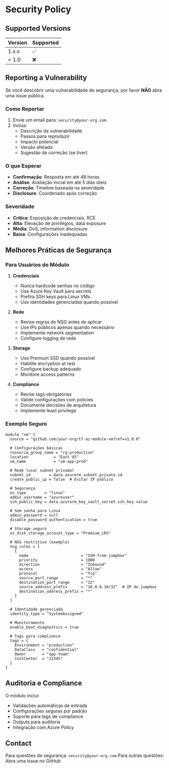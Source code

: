 # Security Policy

## Supported Versions

| Version | Supported          |
| ------- | ------------------ |
| 1.x.x   | :white_check_mark: |
| < 1.0   | :x:                |

## Reporting a Vulnerability

Se você descobrir uma vulnerabilidade de segurança, por favor **NÃO** abra uma issue pública. 

### Como Reportar

1. Envie um email para: `security@your-org.com`
2. Inclua:
   - Descrição da vulnerabilidade
   - Passos para reproduzir
   - Impacto potencial
   - Versão afetada
   - Sugestão de correção (se tiver)

### O que Esperar

- **Confirmação**: Resposta em até 48 horas
- **Análise**: Avaliação inicial em até 5 dias úteis
- **Correção**: Timeline baseada na severidade
- **Disclosure**: Coordenado após correção

### Severidade

- **Crítica**: Exposição de credenciais, RCE
- **Alta**: Elevação de privilégios, data exposure
- **Média**: DoS, information disclosure
- **Baixa**: Configurações inadequadas

## Melhores Práticas de Segurança

### Para Usuários do Módulo

1. **Credenciais**
   - Nunca hardcode senhas no código
   - Use Azure Key Vault para secrets
   - Prefira SSH keys para Linux VMs
   - Use identidades gerenciadas quando possível

2. **Rede**
   - Revise regras do NSG antes de aplicar
   - Use IPs públicos apenas quando necessário
   - Implemente network segmentation
   - Configure logging de rede

3. **Storage**
   - Use Premium SSD quando possível
   - Habilite encryption at rest
   - Configure backup adequado
   - Monitore access patterns

4. **Compliance**
   - Revise tags obrigatórias
   - Valide configurações com policies
   - Documente decisões de arquitetura
   - Implemente least privilege

### Exemplo Seguro

```hcl
module "vm" {
  source = "github.com/your-org/tf-az-module-vm?ref=v1.0.0"

  # Configurações básicas
  resource_group_name = "rg-production"
  location           = "East US"
  vm_name            = "vm-app-prod"

  # Rede (usar subnet privada)
  subnet_id        = data.azurerm_subnet.private.id
  create_public_ip = false  # Evitar IP público

  # Segurança
  os_type        = "linux"
  admin_username = "azureuser"
  ssh_public_key = data.azurerm_key_vault_secret.ssh_key.value
  
  # Sem senha para Linux
  admin_password = null
  disable_password_authentication = true

  # Storage seguro
  os_disk_storage_account_type = "Premium_LRS"
  
  # NSG restritivo (exemplo)
  nsg_rules = [
    {
      name                       = "SSH-from-jumpbox"
      priority                   = 1000
      direction                  = "Inbound"
      access                     = "Allow"
      protocol                   = "Tcp"
      source_port_range          = "*"
      destination_port_range     = "22"
      source_address_prefix      = "10.0.0.10/32"  # IP do jumpbox
      destination_address_prefix = "*"
    }
  ]

  # Identidade gerenciada
  identity_type = "SystemAssigned"

  # Monitoramento
  enable_boot_diagnostics = true

  # Tags para compliance
  tags = {
    Environment = "production"
    DataClass   = "confidential"
    Owner       = "app-team"
    CostCenter  = "12345"
  }
}
```

## Auditoria e Compliance

O módulo inclui:

- Validações automáticas de entrada
- Configurações seguras por padrão
- Suporte para tags de compliance
- Outputs para auditoria
- Integração com Azure Policy

## Contact

Para questões de segurança: `security@your-org.com`
Para outras questões: Abra uma issue no GitHub
